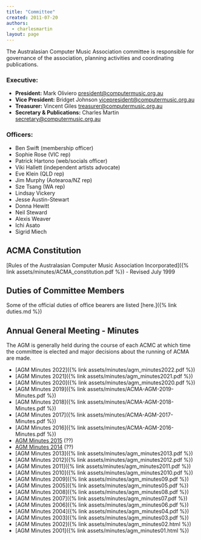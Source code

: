 ```yaml
---
title: "Committee"
created: 2011-07-20
authors: 
  - charlesmartin
layout: page
---
```


The Australasian Computer Music Association committee is responsible for
governance of the association, planning activities and coordinating
publications.

### **Executive:**  

- **President:** Mark Oliviero <president@computermusic.org.au>  
- **Vice President:** Bridget Johnson <vicepresident@computermusic.org.au>  
- **Treasurer:** Vincent Giles <treasurer@computermusic.org.au>  
- **Secretary & Publications:** Charles Martin <secretary@computermusic.org.au>

### **Officers:**

- Ben Swift (membership officer)
- Sophie Rose (VIC rep)
- Patrick Hartono (web/socials officer)
- Viki Hallett (independent artists advocate)
- Eve Klein (QLD rep)
- Jim Murphy (Aotearoa/NZ rep)
- Sze Tsang (WA rep)
- Lindsay Vickery
- Jesse Austin-Stewart
- Donna Hewitt
- Neil Steward
- Alexis Weaver
- Ichi Asato
- Sigrid Miech

## ACMA Constitution  

[Rules of the Australasian Computer Music Association Incorporated]({% link assets/minutes/ACMA_constitution.pdf %}) - Revised July 1999

## Duties of Committee Members  

Some of the official duties of office bearers are listed [here.]({% link duties.md %})

## Annual General Meeting - Minutes  

The AGM is generally held during the course of each ACMC at which time the committee is elected and major decisions about the running of ACMA are made.

- [AGM Minutes 2022]({% link assets/minutes/agm_minutes2022.pdf %})
- [AGM Minutes 2021]({% link assets/minutes/agm_minutes2021.pdf %})
- [AGM Minutes 2020]({% link assets/minutes/agm_minutes2020.pdf %})
- [AGM Minutes 2019]({% link assets/minutes/ACMA-AGM-2019-Minutes.pdf %})
- [AGM Minutes 2018]({% link assets/minutes/ACMA-AGM-2018-Minutes.pdf %})
- [AGM Minutes 2017]({% link assets/minutes/ACMA-AGM-2017-Minutes.pdf %})
- [AGM Minutes 2016]({% link assets/minutes/ACMA-AGM-2016-Minutes.pdf %})
- [AGM Minutes 2015]() (??)
- [AGM Minutes 2014]() (??)
- [AGM Minutes 2013]({% link assets/minutes/agm_minutes2013.pdf %})
- [AGM Minutes 2012]({% link assets/minutes/agm_minutes2012.pdf %})
- [AGM Minutes 2011]({% link assets/minutes/agm_minutes2011.pdf %})
- [AGM Minutes 2010]({% link assets/minutes/agm_minutes2010.pdf %})
- [AGM Minutes 2009]({% link assets/minutes/agm_minutes09.pdf %})
- [AGM Minutes 2005]({% link assets/minutes/agm_minutes05.pdf %})
- [AGM Minutes 2008]({% link assets/minutes/agm_minutes08.pdf %})
- [AGM Minutes 2007]({% link assets/minutes/agm_minutes07.pdf %})
- [AGM Minutes 2006]({% link assets/minutes/agm_minutes06.pdf %})
- [AGM Minutes 2004]({% link assets/minutes/agm_minutes04.pdf %})
- [AGM Minutes 2003]({% link assets/minutes/agm_minutes03.pdf %})
- [AGM Minutes 2002]({% link assets/minutes/agm_minutes02.html %})
- [AGM Minutes 2001]({% link assets/minutes/agm_minutes01.html %})

